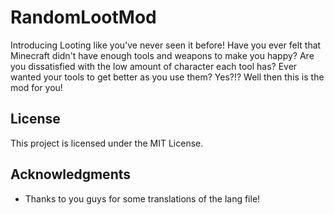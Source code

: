 # RandomLootMod

Introducing Looting like you've never seen it before! Have you ever felt that Minecraft didn't have enough tools and weapons to make you happy? Are you dissatisfied with the low amount of character each tool has? Ever wanted your tools to get better as you use them? Yes?!? Well then this is the mod for you!

## License

This project is licensed under the MIT License.

## Acknowledgments

* Thanks to you guys for some translations of the lang file!
